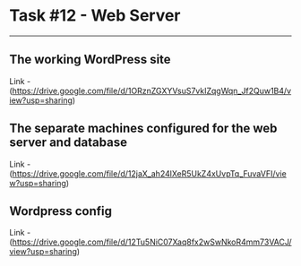 
# Task #12  - Web Server

---



## The working WordPress site

Link - (https://drive.google.com/file/d/1ORznZGXYVsuS7vkIZqgWqn_Jf2Quw1B4/view?usp=sharing)

## The separate machines configured for the web server and database

Link - (https://drive.google.com/file/d/12jaX_ah24lXeR5UkZ4xUvpTq_FuvaVFI/view?usp=sharing)

## Wordpress config

Link - (https://drive.google.com/file/d/12Tu5NiC07Xaq8fx2wSwNkoR4mm73VACJ/view?usp=sharing)


